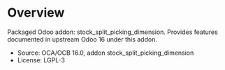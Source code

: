# Overview

Packaged Odoo addon: stock_split_picking_dimension. Provides features documented in upstream Odoo 16 under this addon.

- Source: OCA/OCB 16.0, addon stock_split_picking_dimension
- License: LGPL-3
